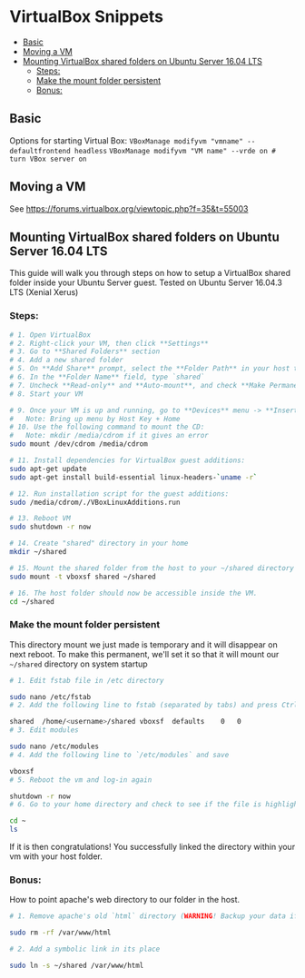# VirtualBox Snippets

<!-- MarkdownTOC -->

* [Basic](#basic)
* [Moving a VM](#moving-a-vm)
* [Mounting VirtualBox shared folders on Ubuntu Server 16.04 LTS](#mounting-virtualbox-shared-folders-on-ubuntu-server-1604-lts)
  * [Steps:](#steps)
  * [Make the mount folder persistent](#make-the-mount-folder-persistent)
  * [Bonus:](#bonus)

<!-- /MarkdownTOC -->


<a id="basic"></a>
## Basic

Options for starting Virtual Box:
`VBoxManage modifyvm "vmname" --defaultfrontend headless`
`VBoxManage modifyvm "VM name" --vrde on # turn VBox server on`

<a id="moving-a-vm"></a>
## Moving a VM

See https://forums.virtualbox.org/viewtopic.php?f=35&t=55003

<a id="mounting-virtualbox-shared-folders-on-ubuntu-server-1604-lts"></a>
## Mounting VirtualBox shared folders on Ubuntu Server 16.04 LTS

This guide will walk you through steps on how to setup a VirtualBox shared folder inside your Ubuntu Server guest. Tested on Ubuntu Server 16.04.3 LTS (Xenial Xerus)

<a id="steps"></a>
### Steps:

```sh
# 1. Open VirtualBox
# 2. Right-click your VM, then click **Settings**
# 3. Go to **Shared Folders** section
# 4. Add a new shared folder
# 5. On **Add Share** prompt, select the **Folder Path** in your host that you want to be accessible inside your VM.
# 6. In the **Folder Name** field, type `shared`
# 7. Uncheck **Read-only** and **Auto-mount**, and check **Make Permanent**
# 8. Start your VM

# 9. Once your VM is up and running, go to **Devices** menu -> **Insert Guest Additions CD image menu**
#   Note: Bring up menu by Host Key + Home
# 10. Use the following command to mount the CD:
#   Note: mkdir /media/cdrom if it gives an error
sudo mount /dev/cdrom /media/cdrom

# 11. Install dependencies for VirtualBox guest additions:
sudo apt-get update
sudo apt-get install build-essential linux-headers-`uname -r`

# 12. Run installation script for the guest additions:
sudo /media/cdrom/./VBoxLinuxAdditions.run

# 13. Reboot VM
sudo shutdown -r now

# 14. Create "shared" directory in your home
mkdir ~/shared

# 15. Mount the shared folder from the host to your ~/shared directory
sudo mount -t vboxsf shared ~/shared

# 16. The host folder should now be accessible inside the VM.
cd ~/shared
```

<a id="make-the-mount-folder-persistent"></a>
### Make the mount folder persistent

This directory mount we just made is temporary and it will disappear on next reboot. To make this permanent, we'll set it so that it will mount our `~/shared` directory on system startup

```sh
# 1. Edit fstab file in /etc directory

sudo nano /etc/fstab
# 2. Add the following line to fstab (separated by tabs) and press Ctrl+O to Save.

shared	/home/<username>/shared	vboxsf	defaults	0	0
# 3. Edit modules

sudo nano /etc/modules
# 4. Add the following line to `/etc/modules` and save

vboxsf
# 5. Reboot the vm and log-in again

shutdown -r now
# 6. Go to your home directory and check to see if the file is highlighted in green.

cd ~
ls
```

If it is then congratulations! You successfully linked the directory within your vm with your host folder.

<a id="bonus"></a>
### Bonus:

How to point apache's web directory to our folder in the host.

```sh
# 1. Remove apache's old `html` directory (WARNING! Backup your data if necessary)

sudo rm -rf /var/www/html

# 2. Add a symbolic link in its place

sudo ln -s ~/shared /var/www/html
```
